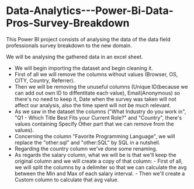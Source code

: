 # Data-Analytics---Power-Bi-Data-Pros-Survey-Breakdown

This Power BI project consists of analysing the data of the data field professionals survey breakdown to the new domain.

We will be analysing the gathered data in an excel sheet. 


- We will begin importing the dataset and begin cleaning it.
- First of all we will remove the columns without values (Browser, OS, CITY, Country, Referrer).
- Then we will be removing the unuseful columns (Unique ID(because we can add out own ID to diffentitate each value), Email(Anonymous) so there's no need to keep it, Date when the survey was taken will not affect our analysis, also the time spent will not be much relevant.
- As we saw in the dataset the columns ("What Industry do you work in", "Q1 - Which Title Best Fits your Current Role?" and "Country", there's values containing Specify Other part that we can remove from the values).
- Concerning the column "Favorite Programming Language", we will replace the "other:sql" and "other:SQL" by SQL in a nutshell.
- Regarding the country column we've done some renaming.
- As regards the salary column, what we will be is that we'll keep the original column and we will create a copy of that column:
      - First of all, we will split the columns by a delimiter so that we can calculate the avg between the Min and Max of each salary interval.
      - Then we'll create a Custom column to calculate that avg value.
      
      
